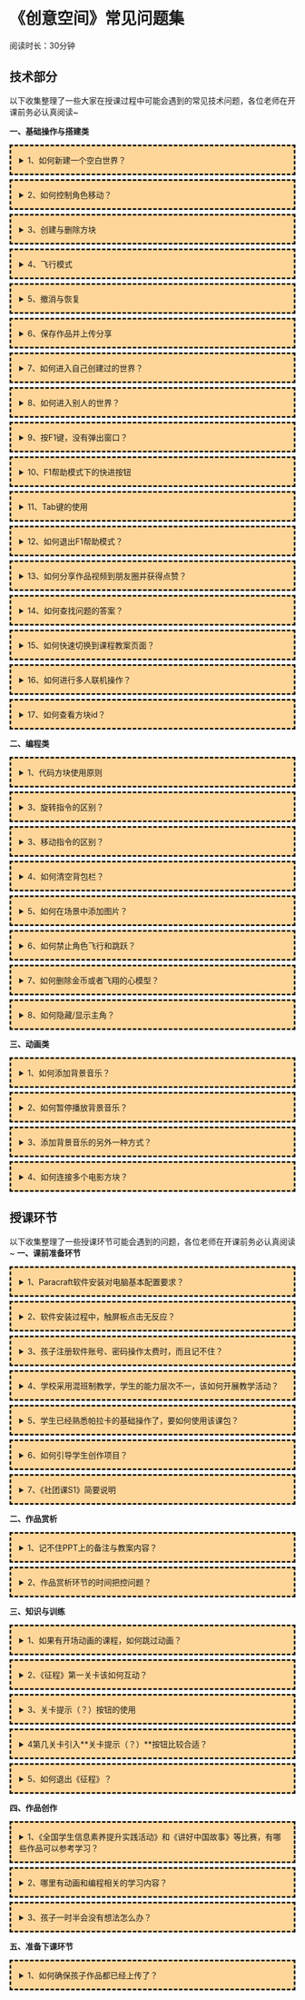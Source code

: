 # 《创意空间》常见问题集

<style>details{  border:dashed;  padding:1em;  margin-top:0.5em;  margin-bottom:0.5em;  background-color:#ffd699;} details summary{ cursor:pointer;}</style> 

阅读时长：30分钟

## 技术部分

以下收集整理了一些大家在授课过程中可能会遇到的常见技术问题，各位老师在开课前务必认真阅读~

**一、基础操作与搭建类**

<details>
  <summary>1、如何新建一个空白世界？</summary>

- 点击 **新建世界** 
  ![](https://api.keepwork.com/ts-storage/siteFiles/21090/raw#新建世界.png) 
- 选择 **迷你地块** ，并给世界起个名称，最后点击 **创建新世界**，选择 **空白模板** ，点击 **创建** 

![](https://api.keepwork.com/ts-storage/siteFiles/21091/raw#创建世界2.png) 
![](https://api.keepwork.com/ts-storage/siteFiles/21092/raw#创建世界3.png) 
   
</details>


<details>
  <summary>2、如何控制角色移动？</summary>

- 使用键盘【W/A/S/D】控制角色移动
  ![](https://api.keepwork.com/ts-storage/siteFiles/21083/raw#WASD.png) 
- 按住【鼠标右键】，同时移动鼠标可以改变视角

![](https://api.keepwork.com/ts-storage/siteFiles/21084/raw#鼠标右键.png.png) 
   
</details>

<details>
  <summary>3、创建与删除方块</summary>

- 按下 **E键** 选择喜欢的方块（也可在搜索栏写 **方块ID** 找到需要的方块）
  ![](https://api.keepwork.com/ts-storage/siteFiles/21085/raw#创建与删除.png) 
- 在空旷处按下 **鼠标右键** 创建方块
- 按下 **鼠标左键** 删除方块（部分物品需要 **长按鼠标左键** 删除）

</details>

<details>
  <summary>4、飞行模式</summary>

- 按一次 **F键** 让角色进入飞行模式，**空格键** 飞高，**X键** 降低。再次按下 **F键**，退出飞行模式。

  ![](https://api.keepwork.com/ts-storage/siteFiles/21086/raw#飞行.png) 

</details>


<details>
  <summary>5、撤消与恢复</summary>
 
- 先在键盘上找到**Ctrl**, **Alt**, **Shift** 键，这是最常用的三个功能键；

- 撤销 **Ctrl+Z** 在搭建过程中会操作失误需要撤销上一次的操作时使用；
- 恢复 **Ctrl+Y** 用于恢复撤销的操作。
 
  ![](https://api.keepwork.com/ts-storage/siteFiles/21087/raw#键盘.png) 

</details>

<details>
  <summary>6、保存作品并上传分享</summary>

- 按**Ctrl+S**可以保存当前的世界。保存成功之后，上面会有相应的提示，此操作仅仅是把作品保存在本地。

  ![](https://api.keepwork.com/ts-storage/siteFiles/21089/raw#保存.png) 
  
- 每一次下课之前，都必须先按一下**Ctrl+S**，然后按**Esc**键，最后点击**保存世界**>**上传大厅**>**上传并分享**，将作品上传到网站上，这样，无论是在家里，或是下次上课换了电脑，只要登录账号，都可以打开保存的世界。

  ![](https://api.keepwork.com/ts-storage/siteFiles/21088/raw#上传.png) 
  
  
- 按以上方法操作后，你会得到一个世界ID，这就证明你已经把作品成功上传到网站啦，接着你把这个世界ID告诉其他人，那么其他人就可以去参观你的作品啦

  ![](https://api.keepwork.com/ts-storage/siteFiles/21112/raw#世界ID.png) 

</details>



<details>
  <summary>7、如何进入自己创建过的世界？</summary>

- 点击 **加载世界** ，找到自己创建的世界，点击 **进入** 即可 ；
 
  ![](https://api.keepwork.com/ts-storage/siteFiles/21107/raw#加载世界03.png) 
  ![](https://api.keepwork.com/ts-storage/siteFiles/21108/raw#加载世界05.png) 

</details>

<details>
  <summary>8、如何进入别人的世界？</summary>

- 直接在上方处输入对方的世界id，点击 **打开** 即可 ；
 
  ![](https://api.keepwork.com/ts-storage/siteFiles/21109/raw#进入世界01.png) 
- 在当前世界中，按 **Esc键** ，点击 **加载世界** ，在弹出界面的右上方输入世界ID，点击 **打开** 即可 ；
  ![](https://api.keepwork.com/ts-storage/siteFiles/21110/raw#进入世界02.png) 
  ![](https://api.keepwork.com/ts-storage/siteFiles/21111/raw#进入世界03.png) 

</details>



<details>
  <summary>9、按F1键，没有弹出窗口？</summary>

- 判断键盘按钮是否异常，考虑更换键盘；
- 尝试使用 **Fn+F1** ，有些键盘组合键不太一样；
- 还不行，直接按 **E键** ，在上方菜单栏处，选择 **帮助**
 
  ![](https://api.keepwork.com/ts-storage/siteFiles/21093/raw#帮助.png) 

</details>

<details>
  <summary>10、F1帮助模式下的快进按钮</summary>
  
- 快进按钮可以帮助你加快搭建过程；
 
  ![](https://api.keepwork.com/ts-storage/siteFiles/21095/raw#快进按钮.png) 

</details>

<details>
  <summary>11、Tab键的使用</summary>
  
- 如果不小心被困住在方块里面，可以按 **Tab键** 快速把人物移动出来；
 
  ![](https://api.keepwork.com/ts-storage/siteFiles/21096/raw#困住.png) 

</details>

<details>
  <summary>12、如何退出F1帮助模式？</summary>
  
- 如果按指示操作进行不下去，可以先退出F1帮助模式，然后重新开始 ；
- 再次按下**F1** ，选择 **放弃建造** ，即可退出F1帮助模式；
 
  ![](https://api.keepwork.com/ts-storage/siteFiles/21094/raw#放弃建造.png) 

</details>

<details>
  <summary>13、如何分享作品视频到朋友圈并获得点赞？</summary>
  
- 我们可以通过下面的方法，把做好的作品分享给身边的同学、家长、老师观看并获得点赞：
:point_right: [《每日课堂》 分享作品视频和点赞 (2分钟视频)](https://keepwork.com/official/tips/s1_wx/1_208)

</details>

<details>
  <summary>14、如何查找问题的答案？</summary>
  
- 平时在制作作品过程中遇到的问题，我们都可以通过下面的方法找到答案：
:point_right: [《每日课堂》 搜索官方文档 (1分钟视频)](https://keepwork.com/official/tips/s1_wx/1_209)

</details>


<details>
  <summary>15、如何快速切换到课程教案页面？</summary>
  
- 有时候我们想在当前世界中快速调出本节课的教案PPT，可以按快捷键：F7

</details>


<details>
  <summary>16、如何进行多人联机操作？</summary>
  
- 局域网联机方法：
  https://keepwork.com/official/tips/s1_wx/1_17
  https://keepwork.com/official/tips/s1_wx/1_234
- 设置世界的多人编辑权限：
  https://keepwork.com/official/tips/s1_wx/1_202

</details>


<details>
  <summary>17、如何查看方块id？</summary>
  
- 方法一：
  按F3，左上角弹出系统信息栏，看第三行：
  ![](https://api.keepwork.com/ts-storage/siteFiles/21690/raw#查看方块id.png)
  
- 方法二：
 ![](https://api.keepwork.com/ts-storage/siteFiles/21691/raw#方块id01.png)
 ![](https://api.keepwork.com/ts-storage/siteFiles/21692/raw#方块id02.png)
  
  

</details>

**二、编程类**

<details>
  <summary>1、代码方块使用原则</summary>
  
- 基本组合方式
  ![](https://api.keepwork.com/ts-storage/siteFiles/21669/raw#基本组合方式.png)
- 使用原则：代码方块永远控制离它最近的电影方块
  ![](https://api.keepwork.com/ts-storage/siteFiles/21670/raw#使用原则.png)

</details>

<details>
  <summary>3、旋转指令的区别？</summary>
  
 ![](https://api.keepwork.com/ts-storage/siteFiles/21667/raw#旋转指令的区别.png)


</details>

<details>
  <summary>3、移动指令的区别？</summary>
  
  ![](https://api.keepwork.com/ts-storage/siteFiles/21668/raw#位移指令的区别.png)

</details>

<details>
  <summary>4、如何清空背包栏？</summary>
  
  - 方法一：按回车键，输入：/clear
  - 方法二：按Shift键，鼠标左键点击工具栏上的图标即可删掉。


</details>

<details>
  <summary>5、如何在场景中添加图片？</summary>
  
  - 看《每日课堂》里面的教学：https://keepwork.com/official/tips/s1/1_211


</details>


<details>
  <summary>6、如何禁止角色飞行和跳跃？</summary>
  
  - 看《每日课堂》里面的教学：https://keepwork.com/official/tips/s1_wx/1_15

</details>


<details>
  <summary>7、如何删除金币或者飞翔的心模型？</summary>
  
  - 按Ctrl+G切换到只读模式，人物走过去撞碎它！

</details>


<details>
  <summary>8、如何隐藏/显示主角？</summary>
  
  - 按回车，输入： /hide player 或者 /show player

</details>


**三、动画类**


<details>
  <summary>1、如何添加背景音乐？</summary>
 - 选择主角或摄影机；
 - 点击左下角的蓝色按钮，选择背景音乐子属性；
 - 点击 右下角的+键 ，点击官方，选择需要的背景音乐；
  
  ![](https://api.keepwork.com/ts-storage/siteFiles/21684/raw#背景音乐1.png) 
  
  ![](https://api.keepwork.com/ts-storage/siteFiles/21683/raw#背景音乐2.png) 
 - 点击...打开文件夹，把自己喜欢的音乐拷贝到这个文件夹里面来，注意一定是拷贝音乐文件进来这个目录下，否则其它操作无效。
 - 注意音乐文件格式建议是Mp3，命名需要英文或者数字，不能带中文。
  
  ![](https://api.keepwork.com/ts-storage/siteFiles/21685/raw#背景音乐3.png) 
 - 音乐放进来后，在本地这里就能看到音乐文件了，选择文件即可
  
  ![](https://api.keepwork.com/ts-storage/siteFiles/21686/raw#背景音乐4.png) 
  
  
  
</details>

<details>
  <summary>2、如何暂停播放背景音乐？</summary>
 - 如图：
 
  ![](https://api.keepwork.com/ts-storage/siteFiles/21687/raw#暂停播放背景音乐.png) 
  
</details>

<details>
  <summary>3、添加背景音乐的另外一种方式？</summary>
  
 - 使用机关子标签下的 唱片机，注意用导线把电影方块和唱片机链接起来；
 - 需要注意的是，背景音乐需要提前放置在当前世界的目录下：
 
  ![](https://api.keepwork.com/ts-storage/siteFiles/21688/raw#背景音乐5.png) 
  
</details>

<details>
  <summary>4、如何连接多个电影方块？</summary>
  
 - 直接把电影方块排放在一起，在第一个镜头的电影方块旁边添加按钮即可：

  ![](https://api.keepwork.com/ts-storage/siteFiles/21689/raw#电影方块001.png) 
  
</details>


## 授课环节

以下收集整理了一些授课环节可能会遇到的问题，各位老师在开课前务必认真阅读~
**一、课前准备环节**


<details>
  <summary>1、Paracraft软件安装对电脑基本配置要求？</summary>
  
- 如果是Xp系统，可以先试试这个版本：https://keepwork.com/official/docs/references/paracraft_vm
- 如果是云机房，并且安装运行后“提示没有安装或没有启动3D显卡，无法运行3D产品”，多半需要升级设备才行；
 ![](https://api.keepwork.com/ts-storage/siteFiles/21682/raw#推荐配置.png) 
  
</details>


<details>
  <summary>2、软件安装过程中，触屏板点击无反应？</summary>
  
- 把软件窗口最大化；
- 插上鼠标和键盘，使用鼠标和键盘操作即可；

</details>


<details>
  <summary>3、孩子注册软件账号、密码操作太费时，而且记不住？</summary>
  
- 建议按孩子的学号在课前统一帮忙注册好账号和密码；
- 上课时，直接把小字条打印出来，让孩子自己上前来领取账号密码；
- 上课时，老师需要随时携带账号密码表，以防孩子忘记前来询问；
- 下课后，老师提醒孩子保存好自己的账号、密码，回家后按小字条提示安装软件并完成实名认证；
- 以上方法不合适的话，那就直接先离线教学，然后在1v1辅导、自由创作环节解决账号注册问题；

</details>

<details>
  <summary>4、学校采用混班制教学，学生的能力层次不一，该如何开展教学活动？</summary>
  
- 创意空间的授课模式非常适合用于混班制教学，因为除了探索环节是需要统一跟着老师的思路之外，其他环节，老师只是充当导游的角色。
- 区别于传统的授课模式，课堂大部分时间孩子是跟着AI人工智能老师学习和自己去创作，在这个过程中，老师需要做好巡堂，进行一对一的辅导，这一步是非常关键的，对于遇到问题的孩子及时给到帮助，而对于进度快的同学，要允许他们自由创作自己的作品，或者去探索更多优秀作品。
- 老师要尊重每个孩子的差异性，引导孩子大胆的按照自己的想法去创作。
- 在创意空间的课堂里，老师的演示、控屏都不是关键所在，重要的是一对一辅导孩子，帮助孩子创作自己的作品，在帕拉卡里实现自己的想法。
- 老师要善用帕拉卡的教学资源，做到有的放矢，比如F1帮助菜单，里面有非常多的教学内容，就可以很好的满足不同年龄段、不同能力层次的学生进行学习，在一对一辅导的时候，老师可以利用这些资源，引导孩子去自主学习。

</details>

<details>

<summary>5、学生已经熟悉帕拉卡的基础操作了，要如何使用该课包？</summary>
  
- 对于已经有一定帕拉卡基础的学生，可以直接跳过“知识1-4”，直接从“项目”开始学习。
- 老师可以将多出来的课时交由学生，引导学生小组讨论或合作；探索更多优秀作品；不断创作、优化自己的项目。
- 探索与创作始终是我们最强调的两个行为，因为这是学习帕拉卡3D动画编程最好的方式。
- 探索与创作的关系，好比知识的输入和输出。最高效的学习方式，莫过于不断的输入优质的知识，不断的输出自己的认知。

</details>

<details>
<summary>6、如何引导学生创作项目？</summary>
  
- 首先，前5节课老师需要不断的鼓励学生大胆想象，直到说出他们的想要创作的想法。
- 其次，老师要鼓励孩子自主探索解决问题的方法。老师要善于利用帕拉卡的教学资源，比如F1帮助菜单，里面有非常多的教学内容，就可以很好的满足不同年龄段、不同能力层次的学生进行学习，在一对一辅导的时候，老师可以利用这些资源，引导孩子去自主学习。
- 每个课包包含若干个项目，孩子们可以跟着课程进度，一个项目一个项目的去创作和优化。
- 同时，我们也鼓励孩子在整个学期只创作一个项目，将所有学习到的知识，全部融入到一个作品中去。


</details>

<details>
<summary>7、《社团课S1》简要说明</summary>  
- 我们每节课， 前面都有一个真人老师的视频讲解环节。 示教的部分为了不重复， 用最少的语言来说的。
  举例：
  1.  先玩一个APP级别的五子棋， 听老师真人讲解5分钟，看完步骤。 
  2. 自己跟着宏示教，将视频中的内容再做一次。 
  3. 自己创造。 
- 每节课只教1-2点，非常简单， 例如wzq, 只教另存为， 并且会在后面的课程中不断重复。
- 所有必修知识点， 都在前面的知识部分有， 会在项目中不断重复。
- 项目中会有一些超纲的内容， 我们会用自然语言尽量讲解清楚， 能理解即可， 不需要灵活运用。
- 整个S1比较简单， 围绕搭建， 孩子只要学会如何做BMAX + 活动模型即可做出各种可能性的作品。 因为引入了活动模型。
- 没有出现在知识环节的内容都属于习得性内容。 也就是看和模仿。学中文不是从拼音学起， 而是习得性学习， 先听父母说话。 学英文从ABC学起，所以都没有学会。遇到这类内容， 老师能解释清楚就解释， 不想解释也可以， 等后面会接触。
- 你会发行所有的编程内容对项目都不是必须的， 你学不会，并不会影响你做出这个项目。
- 我们只是为了让孩子有一些习得性体验。 你会发现：《五子棋》、《飞翔的小鸟》、《我是小画家》这3个项目， 并不需要代码， 就可以完成。
- 每节课都是搭建。 但是每节课又混了一点代码。 代码部分你可以不会，不用， 不影响你的作品。

</details>

**二、作品赏析**

<details>
  <summary>1、记不住PPT上的备注与教案内容？</summary>
  
- 建议你还是多练习，多磨课，尽量把内容记下来并内化成自己的语言来表达；
- 你也可以写成小字条，拿在手中；
- 或者直接写在PPT中，设置好演讲动画，问题和答案先后出现即可；
- WPS版本的PPT全屏播放模式下，鼠标右键点击屏幕，选择**演讲备注**，也可以显示备注内容；
</details>

<details>
  <summary>2、作品赏析环节的时间把控问题？</summary>
  - 建议控制在5分钟左右，然后通过提问、小结或者控屏等方式把孩子们的注意力拉回来，继续下面的学习；
  - 作品赏析是让学生每次去观赏或玩一个其它用户创作的优秀作品，启发学生的创作思路；


  
</details>


**三、知识与训练**

<details>
  <summary>1、如果有开场动画的课程，如何跳过动画？</summary>
  
- 一般情况下，按 **空格键** 就可以跳过动画，但是有时间的话建议老师们带着孩子完整看一遍。

</details>



<details>
  <summary>2、《征程》第一关卡该如何互动？</summary>
  
- 看完动画后，提问：
  （1）、如何查看目标？这一关的目标是啥？（左上角显示目标内容，红色X是目标点）
  （2）、两个灰色格子之间相差多少？（刚好10格）
  （3）、如何编写指令？（老师演示，按住鼠标左键，把图块指令往脚本区拖即可）
  （4）、如何删掉错误的指令？（鼠标右键点击图块指令，选择 **删除单块**或者拖动图块指令放进右下角的**回收站**）
  （5）、如何运行指令？（点击 **运行** 按钮即可）
  （6）、如何调整观看视角？（看左下角文字描述）
  
</details>



<details>
  
  <summary>3、关卡提示（？）按钮的使用</summary>
  
- 先把右边脚本区的代码清空，这点很重要；
- 然后点击 **关卡提示**>**关卡讲解** ，根据提示完成操作即可；
- 完成操作后，自行点击 **运行** 按钮即可看到效果啦；
   ![](https://api.keepwork.com/ts-storage/siteFiles/21106/raw#关卡提示.png) 
</details>


<details>
  
  <summary>4第几关卡引入**关卡提示（？）**按钮比较合适？</summary>
  
- 因为前面两个关卡都比较容易，所以建议在第三关卡《遵义会议》开始引入 **关卡提示** 按钮比较合适；
- 孩子在这个关卡会遇到拿不到3颗星星的情况，此时最合适引入 **关卡提示** 按钮；
   ![](https://api.keepwork.com/ts-storage/siteFiles/21100/raw#遵义会议.png) 
  
</details>



  
<details>
  
  <summary>5、如何退出《征程》？</summary>
  
- 直接单击右上角的 **关闭** 按钮，选择 **直接退出** 。
  
</details>  
  
  
  
  **四、作品创作**

<details>
  <summary>1、《全国学生信息素养提升实践活动》和《讲好中国故事》等比赛，有哪些作品可以参考学习？</summary>
  
- 参加《全国学生信息素养提升实践活动》或者《讲好中国故事》大赛的作品都是需要符合一定主题的，具体详情需要看当地文件。官方平台有类似作品可供参考：**推荐列表**>**编程**或者**大赛作品**
   ![](https://api.keepwork.com/ts-storage/siteFiles/21101/raw#推荐列表.png)
   ![](https://api.keepwork.com/ts-storage/siteFiles/21102/raw#推荐列表2.png)
   ![](https://api.keepwork.com/ts-storage/siteFiles/21680/raw#大赛作品.png)
  
  

</details>

<details>
  <summary>2、哪里有动画和编程相关的学习内容？</summary>
  
- F1帮助里面有很多动画和编程相关的学习，可以推荐孩子学习，并不断完善自己的作品参加比赛。
   ![](https://api.keepwork.com/ts-storage/siteFiles/21679/raw#F.png)


</details>


<details>
  <summary>3、孩子一时半会没有想法怎么办？</summary>
  
- 老师需要引导孩子，通过提问的方式，了解孩子的想法，并鼓励他大胆创作。
- 可以鼓励孩子多看官方推荐作品，开拓孩子的视野，产生想法，创作自己的作品。
   ![](https://api.keepwork.com/ts-storage/siteFiles/21101/raw#推荐列表.png)
- 还可以看《每日课堂》、文档、《小项目》，寻找灵感。
   ![](https://api.keepwork.com/ts-storage/siteFiles/21681/raw#自学视频.png)
   ![](https://api.keepwork.com/ts-storage/siteFiles/21105/raw#推荐课程02.png)

</details>

    
  **五、准备下课环节**

<details>
  <summary>1、如何确保孩子作品都已经上传了？</summary>
  
- 下课前，可以让孩子们把自己作品的ID都大声报出来，如果没有作品ID的，说明还未学会保存并分享作品，立即进入1V1辅导；

</details>

